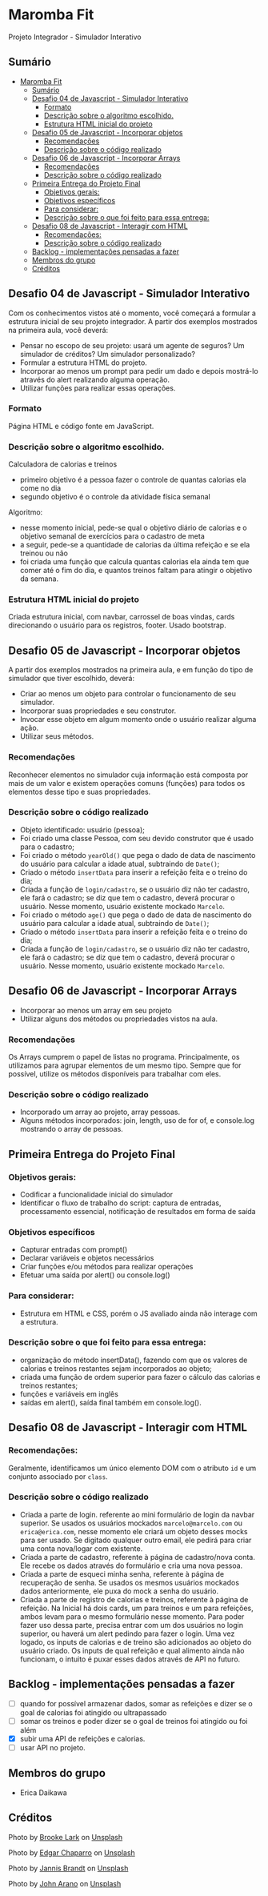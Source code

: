 # Maromba Fit
Projeto Integrador - Simulador Interativo

## Sumário
- [Maromba Fit](#maromba-fit)
  - [Sumário](#sumário)
  - [Desafio 04 de Javascript - Simulador Interativo](#desafio-04-de-javascript---simulador-interativo)
    - [Formato](#formato)
    - [Descrição sobre o algoritmo escolhido.](#descrição-sobre-o-algoritmo-escolhido)
    - [Estrutura HTML inicial do projeto](#estrutura-html-inicial-do-projeto)
  - [Desafio 05 de Javascript - Incorporar objetos](#desafio-05-de-javascript---incorporar-objetos)
    - [Recomendações](#recomendações)
    - [Descrição sobre o código realizado](#descrição-sobre-o-código-realizado)
  - [Desafio 06 de Javascript - Incorporar Arrays](#desafio-06-de-javascript---incorporar-arrays)
    - [Recomendações](#recomendações-1)
    - [Descrição sobre o código realizado](#descrição-sobre-o-código-realizado-1)
  - [Primeira Entrega do Projeto Final](#primeira-entrega-do-projeto-final)
    - [Objetivos gerais:](#objetivos-gerais)
    - [Objetivos específicos](#objetivos-específicos)
    - [Para considerar:](#para-considerar)
    - [Descrição sobre o que foi feito para essa entrega:](#descrição-sobre-o-que-foi-feito-para-essa-entrega)
  - [Desafio 08 de Javascript - Interagir com HTML](#desafio-08-de-javascript---interagir-com-html)
    - [Recomendações:](#recomendações-2)
    - [Descrição sobre o código realizado](#descrição-sobre-o-código-realizado-2)
  - [Backlog - implementações pensadas a fazer](#backlog---implementações-pensadas-a-fazer)
  - [Membros do grupo](#membros-do-grupo)
  - [Créditos](#créditos)

## Desafio 04 de Javascript - Simulador Interativo
Com os conhecimentos vistos até o momento, você começará a formular a estrutura inicial de seu projeto integrador. A partir dos exemplos mostrados na primeira aula, você deverá:
- Pensar no escopo de seu projeto: usará um agente de seguros? Um simulador de créditos? Um simulador personalizado?
- Formular a estrutura HTML do projeto.
- Incorporar ao menos um prompt para pedir um dado e depois mostrá-lo através do alert realizando alguma operação.
- Utilizar funções para realizar essas operações.

### Formato
Página HTML e código fonte em JavaScript.

### Descrição sobre o algoritmo escolhido.
Calculadora de calorias e treinos
- primeiro objetivo é a pessoa fazer o controle de quantas calorias ela come no dia
- segundo objetivo é o controle da atividade física semanal

Algoritmo:
- nesse momento inicial, pede-se qual o objetivo diário de calorias e o objetivo semanal de exercícios para o cadastro de meta
- a seguir, pede-se a quantidade de calorias da última refeição e se ela treinou ou não
- foi criada uma função que calcula quantas calorias ela ainda tem que comer até o fim do dia, e quantos treinos faltam para atingir o objetivo da semana.

### Estrutura HTML inicial do projeto
Criada estrutura inicial, com navbar, carrossel de boas vindas, cards direcionando o usuário para os registros, footer.
Usado bootstrap.

## Desafio 05 de Javascript - Incorporar objetos
A partir dos exemplos mostrados na primeira aula, e em função do tipo de simulador que tiver escolhido, deverá:
- Criar ao menos um objeto para controlar o funcionamento de seu simulador.
- Incorporar suas propriedades e seu construtor.
- Invocar esse objeto em algum momento onde o usuário realizar alguma ação.
- Utilizar seus métodos.

### Recomendações
Reconhecer elementos no simulador cuja informação está composta por mais de um valor e existem operações comuns (funções) para todos os elementos desse tipo e suas propriedades.

### Descrição sobre o código realizado
- Objeto identificado: usuário (pessoa);
- Foi criado uma classe Pessoa, com seu devido construtor que é usado para o cadastro;
- Foi criado o método ```yearOld()``` que pega o dado de data de nascimento do usuário para calcular a idade atual, subtraindo de ```Date()```;
- Criado o método ```insertData``` para inserir a refeição feita e o treino do dia;
- Criada a função de ```login/cadastro```, se o usuário diz não ter cadastro, ele fará o cadastro; se diz que tem o cadastro, deverá procurar o usuário. Nesse momento, usuário existente mockado ```Marcelo```.
- Foi criado o método ```age()``` que pega o dado de data de nascimento do usuário para calcular a idade atual, subtraindo de ```Date()```;
- Criado o método ```insertData``` para inserir a refeição feita e o treino do dia;
- Criada a função de ```login/cadastro```, se o usuário diz não ter cadastro, ele fará o cadastro; se diz que tem o cadastro, deverá procurar o usuário. Nesse momento, usuário existente mockado ```Marcelo```.

## Desafio 06 de Javascript - Incorporar Arrays
- Incorporar ao menos um array em seu projeto
- Utilizar alguns dos métodos ou propriedades vistos na aula.

### Recomendações
Os Arrays cumprem o papel de listas no programa. Principalmente, os utilizamos para agrupar elementos de um mesmo tipo. Sempre que for possível, utilize os métodos disponíveis para trabalhar com eles.

### Descrição sobre o código realizado
- Incorporado um array ao projeto, array pessoas.
- Alguns métodos incorporados: join, length, uso de for of, e console.log mostrando o array de pessoas.

## Primeira Entrega do Projeto Final
### Objetivos gerais:
- Codificar a funcionalidade inicial do simulador
- Identificar o fluxo de trabalho do script: captura de entradas, processamento essencial, notificação de resultados em forma de saída
### Objetivos específicos
- Capturar entradas com prompt()
- Declarar variáveis e objetos necessários
- Criar funções e/ou métodos para realizar operações
- Efetuar uma saída por alert() ou console.log()
### Para considerar:
- Estrutura em HTML e CSS, porém o JS avaliado ainda não interage com a estrutura.
### Descrição sobre o que foi feito para essa entrega:
- organização do método insertData(), fazendo com que os valores de calorias e treinos restantes sejam incorporados ao objeto;
- criada uma função de ordem superior para fazer o cálculo das calorias e treinos restantes;
- funções e variáveis em inglês
- saídas em alert(), saída final também em console.log().

## Desafio 08 de Javascript - Interagir com HTML
### Recomendações:
Geralmente, identificamos um único elemento DOM com o atributo `id` e um conjunto associado por `class`.
### Descrição sobre o código realizado
- Criada a parte de login. referente ao mini formulário de login da navbar superior. Se usados os usuários mockados `marcelo@marcelo.com` ou `erica@erica.com`, nesse momento ele criará um objeto desses mocks para ser usado. Se digitado qualquer outro email, ele pedirá para criar uma conta nova/logar com existente.
- Criada a parte de cadastro, referente à página de cadastro/nova conta. Ele recebe os dados através do formulário e cria uma nova pessoa.
- Criada a parte de esqueci minha senha, referente à página de recuperação de senha. Se usados os mesmos usuários mockados dados anteriormente, ele puxa do mock a senha do usuário.
- Criada a parte de registro de calorias e treinos, referente à página de refeição. Na Inicial há dois cards, um para treinos e um para refeições, ambos levam para o mesmo formulário nesse momento. Para poder fazer uso dessa parte, precisa entrar com um dos usuários no login superior, ou haverá um alert pedindo para fazer o login. Uma vez logado, os inputs de calorias e de treino são adicionados ao objeto do usuário criado. Os inputs de qual refeição e qual alimento ainda não funcionam, o intuito é puxar esses dados através de API no futuro.

## Backlog - implementações pensadas a fazer
- [ ] quando for possível armazenar dados, somar as refeições e dizer se o goal de calorias foi atingido ou ultrapassado
- [ ] somar os treinos e poder dizer se o goal de treinos foi atingido ou foi além
- [x] subir uma API de refeições e calorias.
- [ ] usar API no projeto.

## Membros do grupo
- Erica Daikawa

## Créditos
Photo by <a href="https://unsplash.com/@brookelark?utm_source=unsplash&utm_medium=referral&utm_content=creditCopyText">Brooke Lark</a> on <a href="https://unsplash.com/images/things/health?utm_source=unsplash&utm_medium=referral&utm_content=creditCopyText">Unsplash</a>

Photo by <a href="https://unsplash.com/@echaparro?utm_source=unsplash&utm_medium=referral&utm_content=creditCopyText">Edgar Chaparro</a> on <a href="https://unsplash.com/s/photos/workout?utm_source=unsplash&utm_medium=referral&utm_content=creditCopyText">Unsplash</a>

Photo by <a href="https://unsplash.com/@jannisbrandt?utm_source=unsplash&utm_medium=referral&utm_content=creditCopyText">Jannis Brandt</a> on <a href="https://unsplash.com/s/photos/fitness?utm_source=unsplash&utm_medium=referral&utm_content=creditCopyText">Unsplash</a>

Photo by <a href="https://unsplash.com/@johnarano?utm_source=unsplash&utm_medium=referral&utm_content=creditCopyText">John Arano</a> on <a href="https://unsplash.com/s/photos/fitness?utm_source=unsplash&utm_medium=referral&utm_content=creditCopyText">Unsplash</a>
